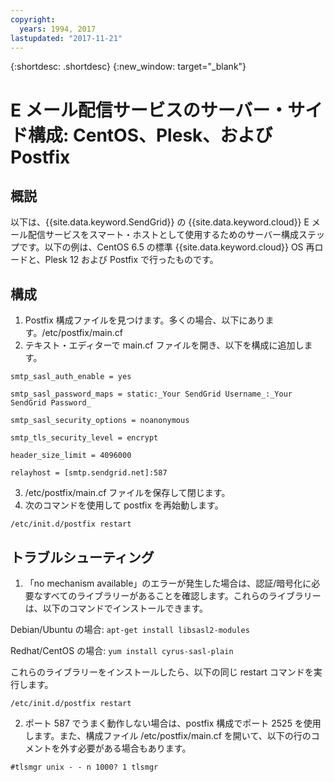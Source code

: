 ```yaml
---
copyright:
  years: 1994, 2017
lastupdated: "2017-11-21"
---
```


{:shortdesc: .shortdesc}
{:new_window: target="_blank"}

# E メール配信サービスのサーバー・サイド構成: CentOS、Plesk、および Postfix

## 概説

以下は、{{site.data.keyword.SendGrid}} の {{site.data.keyword.cloud}} E メール配信サービスをスマート・ホストとして使用するためのサーバー構成ステップです。以下の例は、CentOS 6.5 の標準 {{site.data.keyword.cloud}} OS 再ロードと、Plesk 12 および Postfix で行ったものです。

## 構成

1.  Postfix 構成ファイルを見つけます。多くの場合、以下にあります。/etc/postfix/main.cf
2.  テキスト・エディターで main.cf ファイルを開き、以下を構成に追加します。

  `smtp_sasl_auth_enable = yes`

  `smtp_sasl_password_maps = static:_Your SendGrid Username_:_Your SendGrid Password_`

  `smtp_sasl_security_options = noanonymous`

  `smtp_tls_security_level = encrypt`

  `header_size_limit = 4096000`

  `relayhost = [smtp.sendgrid.net]:587`

3.  /etc/postfix/main.cf ファイルを保存して閉じます。
4.  次のコマンドを使用して postfix を再始動します。

  `/etc/init.d/postfix restart`

## トラブルシューティング

1.  「no mechanism available」のエラーが発生した場合は、認証/暗号化に必要なすべてのライブラリーがあることを確認します。これらのライブラリーは、以下のコマンドでインストールできます。

  Debian/Ubuntu の場合:  `apt-get install libsasl2-modules`

  Redhat/CentOS の場合: `yum install cyrus-sasl-plain`

  これらのライブラリーをインストールしたら、以下の同じ restart コマンドを実行します。

    /etc/init.d/postfix restart

2.  ポート 587 でうまく動作しない場合は、postfix 構成でポート 2525 を使用します。また、構成ファイル /etc/postfix/main.cf を開いて、以下の行のコメントを外す必要がある場合もあります。

  `#tlsmgr unix - - n 1000? 1 tlsmgr`
